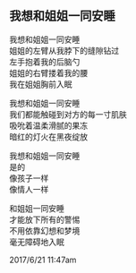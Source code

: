 ## 我想和姐姐一同安睡

我想和姐姐一同安睡<br>
姐姐的左臂从我脖下的缝隙钻过<br>
左手抱着我的后脑勺<br>
姐姐的右臂搂着我的腰<br>
我在姐姐胸前入眠<br>

我想和姐姐一同安睡<br>
我们都能触碰到对方的每一寸肌肤<br>
吸吮着温柔滑腻的果冻<br>
暗红的灯火在黑夜绽放<br>

我想和姐姐一同安睡<br>
是的<br>
像孩子一样<br>
像情人一样<br>

和姐姐一同安睡<br>
才能放下所有的警惕<br>
不用依靠幻想和梦境<br>
毫无障碍地入眠<br>

2017/6/21 11:47am
